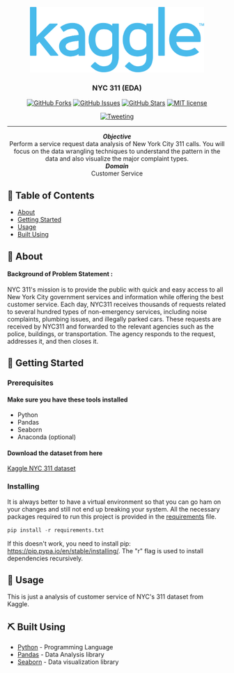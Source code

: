 <p align="center">
  <a href="https://www.kaggle.com/" rel="noopener">
 <img width="400px" height="150px" src="./kaggle-logo.png" alt="NYC-311"></a>
</p>

<h3 align="center">NYC 311 (EDA)</h3>

<div align="center">

[![GitHub Forks](https://img.shields.io/github/forks/vigneshmanikandan97/nyc-311)](https://github.com/vigneshmanikandan97/nyc-311/network/members)
[![GitHub Issues](https://img.shields.io/github/issues/vigneshmanikandan97/nyc-311)](https://github.com/vigneshmanikandan97/nyc-311/issues)
[![GitHub Stars](https://img.shields.io/github/stars/vigneshmanikandan97/nyc-311)](https://github.com/vigneshmanikandan97/nyc-311/stargazers)
[![MIT license](https://img.shields.io/badge/License-MIT-blue.svg)](https://lbesson.mit-license.org/)

[![Tweeting](https://img.shields.io/twitter/url?style=social&url=https%3A%2F%2Fwww.twitter.com%2Fv_gn_sh)](https://www.twitter.com/v_gn_sh)


</div>

---

<p align="center">
<strong><i>Objective</i></strong><br>
Perform a service request data analysis of New York City 311 calls. You will focus on the data wrangling techniques to understand the pattern in the data and also visualize the major complaint types.<br> 
<strong><i>Domain</i></strong><br>Customer Service
</p>

## 📝 Table of Contents

- [About](#about)
- [Getting Started](#getting_started)
- [Usage](#usage)
- [Built Using](#built_using)

## 🧐 About <a name = "about"></a>

#### Background of Problem Statement :

NYC 311's mission is to provide the public with quick and easy access to all New York City government services and information while offering the best customer service. Each day, NYC311 receives thousands of requests related to several hundred types of non-emergency services, including noise complaints, plumbing issues, and illegally parked cars. These requests are received by NYC311 and forwarded to the relevant agencies such as the police, buildings, or transportation. The agency responds to the request, addresses it, and then closes it.

## 🏁 Getting Started <a name = "getting_started"></a>

### Prerequisites

#### Make sure you have these tools installed

- Python
- Pandas
- Seaborn
- Anaconda (optional)

#### Download the dataset from here

[Kaggle NYC 311 dataset](https://www.kaggle.com/pablomonleon/311-service-requests-nyc)

### Installing

It is always better to have a virtual environment so that you can go ham on your changes and still not end up breaking your system. All the necessary packages required to run this project is provided in the [requirements](/requirements.txt) file.

```python
pip install -r requirements.txt
```

If this doesn't work, you need to install pip: <https://pip.pypa.io/en/stable/installing/>.
The "r" flag is used to install dependencies recursively.

## 🎈 Usage <a name="usage"></a>

This is just a analysis of customer service of NYC's 311 dataset from Kaggle.

## ⛏️ Built Using <a name = "built_using"></a>

- [Python](https://www.python.org) - Programming Language
- [Pandas](https://pandas.pydata.org/) - Data Analysis library
- [Seaborn](https://seaborn.pydata.org/) - Data visualization library
